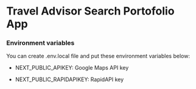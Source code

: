 # Travel Advisor Search Portofolio App

### Environment variables

You can create .env.local file and put these environment variables below:

- NEXT_PUBLIC_APIKEY: Google Maps API key

- NEXT_PUBLIC_RAPIDAPIKEY: RapidAPI key
